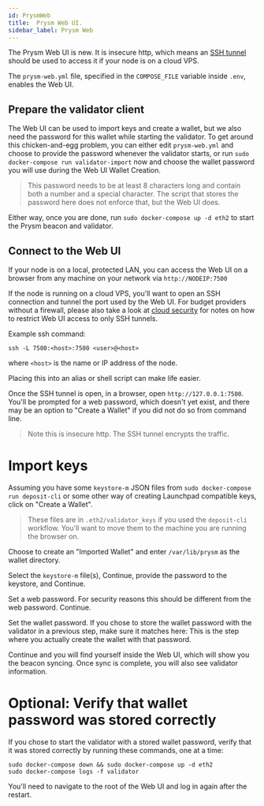 ```yaml
---
id: PrysmWeb
title:  Prysm Web UI.
sidebar_label: Prysm Web
---
```


The Prysm Web UI is new. It is insecure http, which means an [SSH tunnel](https://www.howtogeek.com/168145/how-to-use-ssh-tunneling/)
should be used to access it if your node is on a cloud VPS.

The `prysm-web.yml` file, specified in the `COMPOSE_FILE` variable inside `.env`, enables the Web UI.

## Prepare the validator client

The Web UI can be used to import keys and create a wallet, but we also need the password for this
wallet while starting the validator. To get around this chicken-and-egg problem, you can either
edit `prysm-web.yml` and choose to provide the password whenever the validator starts, or run
`sudo docker-compose run validator-import` now and choose the wallet password you will use during
the Web UI Wallet Creation.

> This password needs to be at least 8 characters long and contain both a number and a special
> character. The script that stores the password here does not enforce that, but the Web UI does.

Either way, once you are done, run `sudo docker-compose up -d eth2` to start the Prysm beacon
and validator.

## Connect to the Web UI

If your node is on a local, protected LAN, you can access the Web UI on a browser from
any machine on your network via `http://NODEIP:7500`

If the node is running on a cloud VPS, you'll want to open an SSH connection and tunnel the port
used by the Web UI. For budget providers without a firewall, please also take a look at
[cloud security](../Support/Cloud.md) for notes on how to restrict Web UI access to only SSH tunnels.

Example ssh command:
```
ssh -L 7500:<host>:7500 <user>@<host>
```

where `<host>` is the name or IP address of the node.

Placing this into an alias or shell script can make life easier.

Once the SSH tunnel is open, in a browser, open `http://127.0.0.1:7500`. You'll be prompted for a web password,
which doesn't yet exist, and there may be an option to "Create a Wallet" if you did not do so from
command line.

> Note this is insecure http. The SSH tunnel encrypts the traffic.

# Import keys

Assuming you have some `keystore-m` JSON files from `sudo docker-compose run deposit-cli` or some other way
of creating Launchpad compatible keys, click on "Create a Wallet".

> These files are in `.eth2/validator_keys` if you used the `deposit-cli` workflow. You'll want to
> move them to the machine you are running the browser on.

Choose to create an "Imported Wallet" and enter `/var/lib/prysm` as the wallet directory.

Select the `keystore-m` file(s), Continue, provide the password to the keystore, and Continue.

Set a web password. For security reasons this should be different from the web password. Continue.

Set the wallet password.  If you chose to store the wallet password with the validator in a previous step,
make sure it matches here: This is the step where you actually create the wallet with that password.

Continue and you will find yourself inside the Web UI, which will show you the beacon syncing. Once sync is
complete, you will also see validator information.

# Optional: Verify that wallet password was stored correctly

If you chose to start the validator with a stored wallet password, verify that it was stored
correctly by running these commands, one at a time:

```
sudo docker-compose down && sudo docker-compose up -d eth2
sudo docker-compose logs -f validator
```

You'll need to navigate to the root of the Web UI and log in again after the restart.
